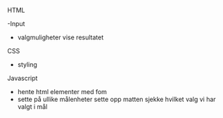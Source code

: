 HTML

-Input
- valgmuligheter
vise resultatet

CSS

- styling 

Javascript

- hente html elementer med fom
- sette på ullike målenheter
sette opp matten
sjekke hvilket valg vi har valgt i mål